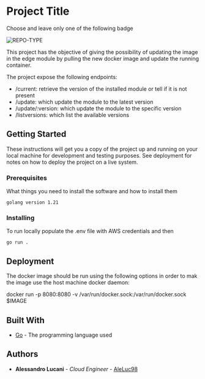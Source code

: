 # Project Title

Choose and leave only one of the following badge

![REPO-TYPE](https://img.shields.io/badge/repo--type-backend-critical?style=for-the-badge&logo=github)

This project has the objective of giving the possibility of updating the image in the edge module by pulling the new docker image and update the running container.

The project expose the following endpoints:

- /current: retrieve the version of the installed module or tell if it is not present
- /update: which update the module to the latest version
- /update/:version: which update the module to the specific version
- /listversions: which list the available versions

## Getting Started

These instructions will get you a copy of the project up and running on your local machine for development and testing purposes. See deployment for notes on how to deploy the project on a live system.

### Prerequisites

What things you need to install the software and how to install them

```
golang version 1.21
```

### Installing

To run locally populate the .env file with AWS credentials and then

```
go run .
```

## Deployment

The docker image should be run using the following options in order to mak the image use the host machine docker daemon:

 docker run -p 8080:8080 -v /var/run/docker.sock:/var/run/docker.sock $IMAGE

## Built With

* [Go](https://go.dev/) - The programming language used

## Authors

* **Alessandro Lucani** - *Cloud Engineer* - [AleLuc98](https://github.com/AleLuc98)
